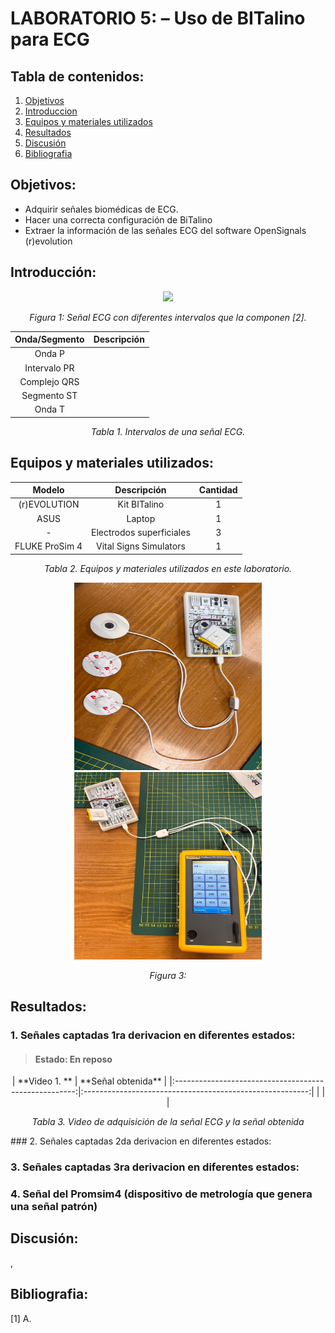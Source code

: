 # **LABORATORIO 5: – Uso de BITalino para ECG**
## **Tabla de contenidos:**
1. [Objetivos](#Objetivos)
2. [Introduccion](#Introduccion)
3. [Equipos y materiales utilizados](#Equipos)
4. [Resultados](#Resultados)
5. [Discusión](#Discusión)
6. [Bibliografia](#Bibliografia)
## **Objetivos:**<a id="Objetivos"></a>
- Adquirir señales biomédicas de ECG.
- Hacer una correcta configuración de BiTalino
- Extraer la información de las señales ECG del software OpenSignals (r)evolution
## **Introducción:**<a id="Introduccion"></a>
<p align="justify"> </p>

<p align="justify"> </p>

<p align="center"><img src="Anexos/EMG.jpg" width="400"></p>

<p align="center"><i>Figura 1: Señal ECG con diferentes intervalos que la componen [2].</i></p>

|  **Onda/Segmento**  | **Descripción** |
|:------------:|:---------------:|
| Onda P |      |
| Intervalo PR  |              |
| Complejo QRS |        |
|  Segmento ST  |        |
|  Onda T  |        |
</div>
<p align="center"><i>Tabla 1. Intervalos de una señal ECG. </i></p>

## **Equipos y materiales utilizados:**<a id="Equipos"></a>
<div align="center">
   
|  **Modelo**  | **Descripción** | **Cantidad** |
|:------------:|:---------------:|:------------:|
| (r)EVOLUTION |   Kit BITalino  |       1      |
|     ASUS     |      Laptop     |       1      |
|       -      |    Electrodos superficiales   |       3      |
|    FLUKE ProSim 4    |   Vital Signs Simulators   |       1      |
</div>
<p align="center"><i>Tabla 2. Equipos y materiales utilizados en este laboratorio. </i></p>

<p align="center"><img src="Anexos/BITalino.jpeg" width="300" height="300"><img src="Anexos/FLUKE.jpeg" width="300" height="300"></p>
<p align="center"><i>Figura 3: </i></p>

## **Resultados:**<a id="Resultados"></a>
### 1. Señales captadas 1ra derivacion en diferentes estados:
#### <blockquote> Estado: En reposo </blockquote>
<p align="center">
|  **Video 1. ** | **Señal obtenida** |
|:-----------------------------------------------------:|:--------------------------------------------------------:|
|    |    |
<p align="center"><i>Tabla 3. Video de adquisición de la señal ECG y la señal obtenida</i></p>
</p>
### 2. Señales captadas 2da derivacion en diferentes estados:

### 3. Señales captadas 3ra derivacion en diferentes estados:

### 4. Señal del Promsim4 (dispositivo de metrología que genera una señal patrón)

## **Discusión:**<a id="Discusión"></a>
<p align="justify">,</p>

## **Bibliografia:**<a id="Bibliografia"></a>
<p align="justify">[1] A.</p>
